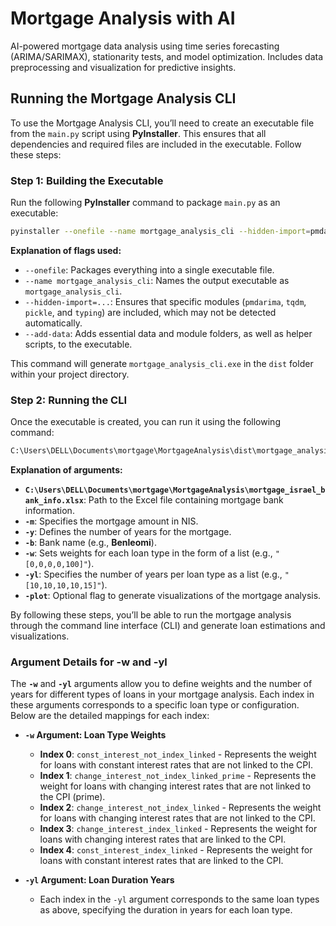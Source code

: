 # **Mortgage Analysis with AI**
AI-powered mortgage data analysis using time series forecasting (ARIMA/SARIMAX), stationarity tests, and model optimization. Includes data preprocessing and visualization for predictive insights.

## **Running the Mortgage Analysis CLI**
To use the Mortgage Analysis CLI, you’ll need to create an executable file from the `main.py` script using **PyInstaller**. This ensures that all dependencies and required files are included in the executable. Follow these steps:

### **Step 1**: **Building the Executable**
Run the following **PyInstaller** command to package `main.py` as an executable:

```bash
pyinstaller --onefile --name mortgage_analysis_cli --hidden-import=pmdarima --hidden-import=tqdm --hidden-import=pickle --hidden-import=typing --add-data "C:\Users\DELL\Documents\mortgage\MortgageAnalysis\mortgage_toolkit;mortgage_toolkit" --add-data "C:\Users\DELL\Documents\mortgage\MortgageAnalysis\AI;AI" --add-data "C:\Users\DELL\Documents\mortgage\MortgageAnalysis\payback_methods;payback_methods" --add-data "C:\Users\DELL\Documents\mortgage\MortgageAnalysis\plot_utils.py;." --add-data "C:\Users\DELL\Documents\mortgage\MortgageAnalysis\utills.py;." --add-data "C:\Users\DELL\Documents\mortgage\MortgageAnalysis\my_argparser.py;." main.py
```

**Explanation of flags used:**

- `--onefile`: Packages everything into a single executable file.
- `--name mortgage_analysis_cli`: Names the output executable as `mortgage_analysis_cli`.
- `--hidden-import=...`: Ensures that specific modules (`pmdarima`, `tqdm`, `pickle`, and `typing`) are included, which may not be detected automatically.
- `--add-data`: Adds essential data and module folders, as well as helper scripts, to the executable.

This command will generate `mortgage_analysis_cli.exe` in the `dist` folder within your project directory.

### **Step 2**: **Running the CLI**
Once the executable is created, you can run it using the following command:

```bash
C:\Users\DELL\Documents\mortgage\MortgageAnalysis\dist\mortgage_analysis_cli.exe C:\Users\DELL\Documents\mortgage\MortgageAnalysis\mortgage_israel_bank_info.xlsx -m 1200000 -y 15 -b Benleomi -w "[0,0,0,0,100]" -yl "[10,10,10,10,15]" -plot
```

**Explanation of arguments:**

- **`C:\Users\DELL\Documents\mortgage\MortgageAnalysis\mortgage_israel_bank_info.xlsx`**: Path to the Excel file containing mortgage bank information.
- **`-m`**: Specifies the mortgage amount in NIS.
- **`-y`**: Defines the number of years for the mortgage.
- **`-b`**: Bank name (e.g., **Benleomi**).
- **`-w`**: Sets weights for each loan type in the form of a list (e.g., `"[0,0,0,0,100]"`).
- **`-yl`**: Specifies the number of years per loan type as a list (e.g., `"[10,10,10,10,15]"`).
- **`-plot`**: Optional flag to generate visualizations of the mortgage analysis.

By following these steps, you’ll be able to run the mortgage analysis through the command line interface (CLI) and generate loan estimations and visualizations.

### **Argument Details for -w and -yl**
The **`-w`** and **`-yl`** arguments allow you to define weights and the number of years for different types of loans in your mortgage analysis. Each index in these arguments corresponds to a specific loan type or configuration. Below are the detailed mappings for each index:

- **`-w` Argument: Loan Type Weights**

   - **Index 0**: `const_interest_not_index_linked` - Represents the weight for loans with constant interest rates that are not linked to the CPI.
   - **Index 1**: `change_interest_not_index_linked_prime` - Represents the weight for loans with changing interest rates that are not linked to the CPI (prime).
   - **Index 2**: `change_interest_not_index_linked` - Represents the weight for loans with changing interest rates that are not linked to the CPI.
   - **Index 3**: `change_interest_index_linked` - Represents the weight for loans with changing interest rates that are linked to the CPI.
   - **Index 4**: `const_interest_index_linked` - Represents the weight for loans with constant interest rates that are linked to the CPI.

- **`-yl` Argument: Loan Duration Years**

   - Each index in the `-yl` argument corresponds to the same loan types as above, specifying the duration in years for each loan type.

